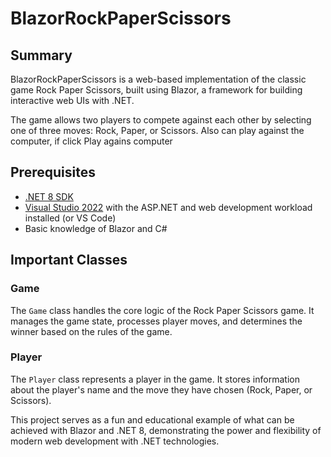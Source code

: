 # BlazorRockPaperScissors

## Summary
BlazorRockPaperScissors is a web-based implementation of the classic game Rock Paper Scissors, 
built using Blazor, a framework for building interactive web UIs with .NET. 

The game allows two players to compete against each other by selecting one of three moves: Rock, Paper, or Scissors.
Also can play against the computer, if click Play agains computer

## Prerequisites
- [.NET 8 SDK](https://dotnet.microsoft.com/download/dotnet/8.0)
- [Visual Studio 2022](https://visualstudio.microsoft.com/vs/) with the ASP.NET and web development workload installed (or VS Code)
- Basic knowledge of Blazor and C#

## Important Classes

### Game
The `Game` class handles the core logic of the Rock Paper Scissors game. It manages the game state, processes player moves, and determines the winner based on the rules of the game.

### Player
The `Player` class represents a player in the game. It stores information about the player's name and the move they have chosen (Rock, Paper, or Scissors).

This project serves as a fun and educational example of what can be achieved with Blazor and .NET 8, demonstrating the power and flexibility of modern web development with .NET technologies.
